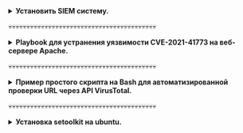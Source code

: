 
<details>
<summary><b>Установить SIEM систему.</b></summary>

## Выбрана система Wazuh.
### Установка Wazuh на Ubuntu 22.04.
**Прежде всего, обязательно обновите систему.**

```bash
sudo apt update
```

**Загрузите и запустите помощник установки Wazuh.**

```bash
curl -sO https://packages.wazuh.com/4.7/wazuh-install.sh && sudo bash ./wazuh-install.sh -a
```

**Как только помощник завершит установку, в выходных данных будут показаны учетные данные для доступа и сообщение, подтверждающее, что установка прошла успешно.**

```bash
INFO: --- Summary ---
INFO: You can access the web interface https://<wazuh-dashboard-ip>
    User: admin
    Password: <ADMIN_PASSWORD>
INFO: Installation finished.
```

**Вы можете найти пароли для всех пользователей индексатора Wazuh и Wazuh API в файле wazuh-passwords.txt внутри wazuh-install-files.tar. Чтобы их распечатать, выполните следующую команду:**

```bash
sudo tar -O -xvf wazuh-install-files.tar wazuh-install-files/wazuh-passwords.txt
```

**Установленные Wazuh agent на платформах Linux и Windows.**
![img](/Project/img/installAgent.png)

**Сборка логов Wazuh agent на платформах Linux.**
![img](/Project/img/linux.png)

**Сборка логов Wazuh agent на платформах Windows.**
![img](/Project/img/Win.png)

</details>

💀💀💀💀💀💀💀💀💀💀💀💀💀💀💀💀💀💀💀💀💀💀💀💀💀💀💀💀💀💀💀💀💀💀💀💀💀💀💀💀💀

<details>
<summary><b>Playbook для устранения уязвимости CVE-2021-41773 на веб-сервере Apache.</b></summary>

#### 1. **Описание уязвимости**
CVE-2021-41773 — это уязвимость, связанная с путевым обходом (Path Traversal) и раскрытием файловой системы на серверах, работающих с Apache HTTP Server версии 2.4.49. Она позволяет злоумышленникам получить доступ к файлам, находящимся за пределами корневого каталога веб-сервера, при определённых конфигурациях. При активированном параметре "require all denied" в конфигурации злоумышленник может использовать специально сформированные запросы для обхода ограничений доступа и чтения конфиденциальных файлов.

#### 2. **Цель**
Обновить уязвимую версию веб-сервера Apache до безопасной версии, а также убедиться, что конфигурация сервера надёжно защищена от подобных атак.

#### 3. **План действий**

##### 3.1. **Проверка текущей версии веб-сервера Apache**
1. Подключитесь к серверу с правами администратора.
2. Выполните команду для проверки версии Apache:
   ```bash
   apachectl -v
   ```
   Либо:
   ```bash
   httpd -v
   ```
3. Если версия Apache — 2.4.49, сервер уязвим к CVE-2021-41773. Если версия 2.4.50, также следует провести обновление, так как эта версия уязвима к другой уязвимости (CVE-2021-42013).

##### 3.2. **Резервное копирование конфигураций**
1. Сделайте резервную копию конфигурационных файлов Apache, чтобы избежать потери данных при обновлении:
   ```bash
   cp /etc/httpd/conf/httpd.conf /etc/httpd/conf/httpd.conf.bak
   cp -r /etc/httpd/conf.d/ /etc/httpd/conf.d.bak/
   ```

##### 3.3. **Обновление Apache**
1. Обновите Apache до версии 2.4.51 или более новой (в которой устранена уязвимость CVE-2021-41773):
   - Для серверов на базе **Debian/Ubuntu**:
     ```bash
     sudo apt update
     sudo apt install apache2
     ```
   - Для серверов на базе **CentOS/RHEL**:
     ```bash
     sudo yum update httpd
     ```

2. После обновления проверьте новую версию Apache:
   ```bash
   apachectl -v
   ```

##### 3.4. **Проверка конфигурации безопасности**
1. Откройте конфигурационный файл Apache:
   ```bash
   sudo nano /etc/httpd/conf/httpd.conf
   ```
   или
   ```bash
   sudo nano /etc/apache2/apache2.conf
   ```
2. Убедитесь, что в конфигурации правильно настроены директивы безопасности:
   - Убедитесь, что в разделе конфигурации ваших директорий присутствуют следующие строки:
     ```apache
     <Directory />
         Require all denied
     </Directory>
     ```
   - Проверьте, что директивы `Options` и `AllowOverride` настроены корректно для предотвращения возможности злоупотребления пользовательскими запросами.
   
3. Перезапустите Apache для применения изменений:
   - Для **Debian/Ubuntu**:
     ```bash
     sudo systemctl restart apache2
     ```
   - Для **CentOS/RHEL**:
     ```bash
     sudo systemctl restart httpd
     ```

##### 3.5. **Проверка устранения уязвимости**
1. Проверьте, что уязвимость закрыта, используя специализированные инструменты для сканирования уязвимостей, такие как **Nmap** с соответствующими скриптами или **Nessus**.
2. Если у вас есть возможность, выполните тестирование на наличие уязвимости CVE-2021-41773 вручную, сформировав запрос типа:
   ```
   http://<server_ip>/?/../../../../../../etc/passwd
   ```
   Если запрос возвращает ошибку 403 или 404, это означает, что сервер защищён.

##### 3.6. **Мониторинг и логирование**
1. Включите и настройте ведение логов для мониторинга подозрительных запросов:
   - Убедитесь, что директива `LogLevel` установлена в `warn` или выше:
     ```apache
     LogLevel warn
     ```
   - Проверьте файлы журналов для выявления попыток эксплуатации уязвимости:
     ```bash
     tail -f /var/log/httpd/access_log /var/log/httpd/error_log
     ```

##### 3.7. **Заключительные действия**
1. Оповестите команду IT и SOC о завершении обновления и устранении уязвимости.
2. Внесите изменения в документацию о конфигурации сервера и проведённых обновлениях.

#### 4. **Важные замечания**
- CVE-2021-41773 также была исправлена в версии Apache 2.4.51 и выше, поэтому рекомендуется всегда использовать актуальные версии серверного ПО.
- Важно регулярно обновлять серверное ПО и следить за публикациями о новых уязвимостях.
- Проверяйте конфигурацию безопасности веб-сервера после каждого обновления или изменения конфигурационных файлов.

#### 5. **Последующие действия и улучшения безопасности**

После устранения уязвимости CVE-2021-41773, рекомендуется провести следующие шаги для повышения общей безопасности веб-сервера и предотвращения подобных инцидентов в будущем.

##### 5.1. **Обновление системы и компонентов**
1. Убедитесь, что все установленные пакеты и зависимости на сервере обновлены до последних стабильных версий для устранения других возможных уязвимостей:
   - На **Debian/Ubuntu**:
     ```bash
     sudo apt update && sudo apt upgrade
     ```
   - На **CentOS/RHEL**:
     ```bash
     sudo yum update
     ```

2. Отключите или удалите ненужные модули Apache, которые могут представлять дополнительную поверхность для атак. Например, если не используется CGI, отключите его:
   ```bash
   sudo a2dismod cgi
   ```

##### 5.2. **Ограничение доступа к конфиденциальным файлам**
1. Убедитесь, что важные системные файлы (например, `/etc/passwd`, конфигурационные файлы с паролями) недоступны через веб-сервер. Это можно сделать, добавив соответствующие правила в конфигурацию:
   - Для CentOS/RHEL:
     ```apache
     <FilesMatch "^\.ht">
         Require all denied
     </FilesMatch>
     ```
   - Для Ubuntu/Debian:
     ```apache
     <Files ~ "^\.ht">
         Require all denied
     </Files>
     ```

##### 5.3. **Усиление конфигурации Apache**
1. Активируйте модули безопасности такие как `mod_security` и `mod_evasive` для защиты от атак типа SQL-инъекций, XSS, brute-force и DoS:
   - Установка на **Debian/Ubuntu**:
     ```bash
     sudo apt install libapache2-mod-security2 libapache2-mod-evasive
     ```
   - Установка на **CentOS/RHEL**:
     ```bash
     sudo yum install mod_security mod_evasive
     ```

2. Настройте файлы конфигурации вышеупомянутых модулей для повышения уровня защиты:
   - Добавьте в конфигурацию правила для блокировки вредоносных запросов и ограничьте частоту запросов от одного IP-адреса.

##### 5.4. **Настройка HTTPS**
1. Убедитесь, что сервер использует безопасные протоколы и шифры для передачи данных по HTTPS. Если HTTPS не настроен, настройте его с помощью **Let`s Encrypt**:
   
   ```bash
   sudo apt install certbot python3-certbot-apache
   sudo certbot --apache
   ```

2. Обновите конфигурацию SSL для использования современных протоколов (например, TLS 1.2 и 1.3) и отключения устаревших версий, таких как SSLv3 и TLS 1.0:
   ```apache
   SSLProtocol All -SSLv2 -SSLv3 -TLSv1 -TLSv1.1
   SSLCipherSuite HIGH:!aNULL:!MD5
   ```

##### 5.5. **Регулярные аудиты безопасности**
1. Регулярно проводите внутренние и внешние аудиты безопасности веб-сервера. Используйте инструменты для анализа конфигурации и поиска уязвимостей:
   - **Nessus** для периодического сканирования на уязвимости.
   - **Qualys** для оценки безопасности конфигурации веб-приложений.
   - **OWASP ZAP** или **Burp Suite** для анализа на наличие уязвимостей в веб-приложении.

2. Настройте автоматическое оповещение о новых уязвимостях в используемых версиях ПО, подписавшись на рассылки безопасности (например, от Apache и Linux-дистрибутивов).

##### 5.6. **Обучение и повышение осведомлённости**
1. Организуйте внутреннее обучение для членов команды IT и SOC о методах выявления и устранения подобных уязвимостей.
2. Разработайте и внедрите процедуры быстрого реагирования на инциденты, связанные с уязвимостями веб-серверов.

#### 6. **Заключение**
Устранение уязвимости CVE-2021-41773 — это важный шаг в защите вашего веб-сервера Apache. Однако важно понимать, что безопасность — это процесс, требующий постоянного улучшения. Следуя шагам в данном плейбуке, вы не только устраните текущую уязвимость, но и повысите общую безопасность инфраструктуры, снизив риск появления новых уязвимостей в будущем.

#### 7. **Ресурсы и ссылки**
- [Официальный сайт Apache HTTP Server](https://httpd.apache.org/)
- [Let`s Encrypt](https://letsencrypt.org/)
- [Руководство по безопасности Apache](https://httpd.apache.org/docs/2.4/misc/security_tips.html)
- [CVE-2021-41773 на NVD](https://nvd.nist.gov/vuln/detail/CVE-2021-41773)
- [Модуль ModSecurity](https://modsecurity.org/)

</details>

💀💀💀💀💀💀💀💀💀💀💀💀💀💀💀💀💀💀💀💀💀💀💀💀💀💀💀💀💀💀💀💀💀💀💀💀💀💀💀💀💀

<details>
<summary><b>Пример простого скрипта на Bash для автоматизированной проверки URL через API VirusTotal.</b></summary>

### Перед использованием убедитесь, что у вас есть API-ключ VirusTotal, и вы заменили `<YOUR_API_KEY>` на свой собственный ключ

### Скрипт: `check_url_virustotal.sh`

```bash
#!/bin/bash

# Ваш API-ключ VirusTotal
API_KEY="<YOUR_API_KEY>"

# URL для проверки
URL_TO_CHECK=$1

# Проверка, передан ли URL в качестве аргумента
if [ -z "$URL_TO_CHECK" ]; then
  echo "Использование: $0 <URL>"
  exit 1
fi

# Отправка запроса на VirusTotal
response=$(curl -s --request POST \
  --url https://www.virustotal.com/vtapi/v2/url/scan \
  --form apikey="$API_KEY" \
  --form url="$URL_TO_CHECK")

# Извлечение scan_id из ответа
scan_id=$(echo "$response" | jq -r '.scan_id')

if [ "$scan_id" == "null" ]; then
  echo "Ошибка: не удалось отправить URL на проверку."
  echo "Ответ: $response"
  exit 1
fi

echo "URL отправлен на проверку. Scan ID: $scan_id"
echo "Ожидание результатов..."

# Ожидание перед запросом результата (можно настроить)
sleep 15

# Получение результатов анализа
result=$(curl -s --request GET \
  --url "https://www.virustotal.com/vtapi/v2/url/report?apikey=$API_KEY&resource=$scan_id")

# Вывод результатов
positives=$(echo "$result" | jq -r '.positives')
total=$(echo "$result" | jq -r '.total')
permalink=$(echo "$result" | jq -r '.permalink')

if [ "$positives" == "null" ]; then
  echo "Ошибка: не удалось получить результаты анализа."
  echo "Ответ: $result"
  exit 1
fi

echo "Результаты анализа:"
echo "Положительных срабатываний: $positives из $total"
echo "Подробнее: $permalink"
```

---

### Шаги для использования:

1. Убедитесь, что у вас установлен `jq` (утилита для обработки JSON). Установить можно с помощью:
   ```bash
   sudo apt-get install jq   # Для Ubuntu/Debian
   sudo yum install jq       # Для CentOS/RHEL
   ```
2. Сохраните скрипт в файл, например, `check_url_virustotal.sh`.
3. Сделайте скрипт исполняемым:
   ```bash
   chmod +x check_url_virustotal.sh
   ```
4. Запустите скрипт, передав URL для проверки:
   ```bash
   ./check_url_virustotal.sh https://example.com
   ```

![img](/Project/img/chekVirus.png)
![img](/Project/img/onl.png)

---

### Что делает скрипт:

1. Отправляет указанный URL на анализ с помощью API VirusTotal.
2. Извлекает `scan_id` из ответа.
3. Ждёт 15 секунд (можно изменить это время), чтобы дать VirusTotal возможность завершить анализ.
4. Запрашивает результаты анализа и отображает:
   - Количество положительных срабатываний (`positives`).
   - Общее количество проверок (`total`).
   - Ссылку на полный отчёт на сайте VirusTotal.

---

### Примечания:
- VirusTotal API имеет ограничения на количество запросов (обычно 4 запроса в минуту для бесплатной версии). Учитывайте это, если планируете частое использование.
- Если вы работаете с большим количеством URL, можно модифицировать скрипт для чтения списка URL из файла и проверять их по очереди.


</details>

💀💀💀💀💀💀💀💀💀💀💀💀💀💀💀💀💀💀💀💀💀💀💀💀💀💀💀💀💀💀💀💀💀💀💀💀💀💀💀💀💀

<details>
<summary><b>Установка setoolkit на ubuntu.</b></summary>

[Установка Social-Engineer Toolkit (SET)](/Cyb04-onl/💀Task9/README.md)

</details>